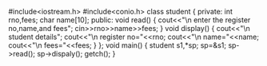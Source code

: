 #include<iostream.h>
#include<conio.h>
class student 
{
private:
int rno,fees;
char name[10];
public:
void read()
{
cout<<"\n enter the register no,name,and fees";
cin>>rno>>name>>fees;
}
void display()
{
cout<<"\n student details";
cout<<"\n register no="<<rno;
cout<<"\n name="<<name;
cout<<"\n fees="<<fees;
}
};
void main()
{
student s1,*sp;
sp=&s1;
sp->read();
sp->dispaly();
getch();
}
